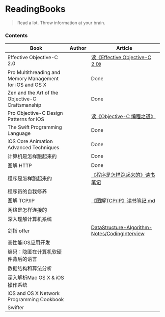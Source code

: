# ReadingBooks
> Read a lot. Throw information at your brain.


### Contents

Book|Author|Article|
--|--|--|
Effective Objective-C 2.0  |  |  [读《Effective Objective-C 2.0》](https://github.com/ShannonChenCHN/iOSLevelingUp/issues/76)|
Pro Multithreading and Memory Management for iOS and OS X |  | Done |
 Zen and the Art of the Objective-C Craftsmanship  |  | Done  |
Pro Objective-C Design Patterns for iOS  |  |  [读《Objective-C 编程之道》](https://github.com/ShannonChenCHN/iOSLevelingUp/issues/87)|
The Swift Programming Language |  |  Done |
iOS Core Animation Advanced Techniques  |  |  Done |
计算机是怎样跑起来的  |   |  Done  |
图解 HTTP  |   | Done |
程序是怎样跑起来的  |   | [《程序是怎样跑起来的》读书笔记](https://github.com/ShannonChenCHN/iOSLevelingUp/blob/master/ReadingBooks/%E3%80%8A%E7%A8%8B%E5%BA%8F%E6%98%AF%E6%80%8E%E6%A0%B7%E8%B7%91%E8%B5%B7%E6%9D%A5%E7%9A%84%E3%80%8B%E8%AF%BB%E4%B9%A6%E7%AC%94%E8%AE%B0.md)  |
程序员的自我修养  |    |   |
图解 TCP/IP   |     | [《图解TCP/IP》读书笔记.md](https://github.com/ShannonChenCHN/iOSLevelingUp/blob/master/ReadingBooks/%E3%80%8A%E5%9B%BE%E8%A7%A3TCP:IP%E3%80%8B%E8%AF%BB%E4%B9%A6%E7%AC%94%E8%AE%B0.md)  |
网络是怎样连接的  |   |   |
深入理解计算机系统  |    |    |
剑指 offer |  | [DataStructure-Algorithm-Notes/CodingInterview](https://github.com/ShannonChenCHN/DataStructure-Algorithm-Notes/tree/master/Practices) |
高性能iOS应用开发  |  |  |
编码：隐匿在计算机软硬件背后的语言  |   |  |
数据结构和算法分析  |   |   |
深入解析Mac OS X & iOS操作系统   |    |     |
iOS and OS X Network Programming Cookbook  |  |  |
Swifter |  |  |



